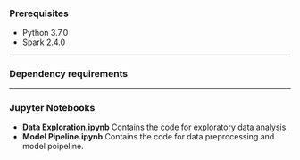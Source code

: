 ### Prerequisites
- Python 3.7.0
- Spark 2.4.0
---
### Dependency requirements


---
### Jupyter Notebooks
- **Data Exploration.ipynb**
  Contains the code for exploratory data analysis.
- **Model Pipeline.ipynb**
  Contains the code for data preprocessing and model poipeline.





